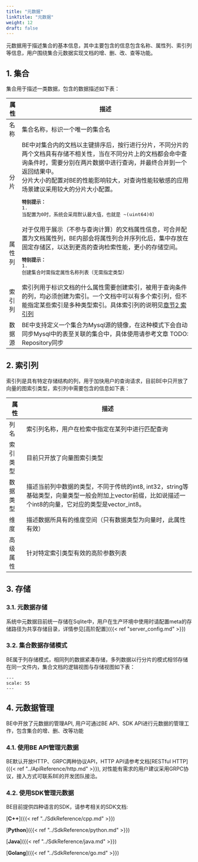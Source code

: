 ```yaml
---
title: "元数据"
linkTitle: "元数据"
weight: 12
draft: false
---
```


元数据用于描述集合的基本信息，其中主要包含的信息包含名称、属性列、索引列等信息，用户围绕集合元数据实现文档的增、删、改、查等功能。

## 1. 集合
集合用于描述一类数据，包含的数据描述如下表：

| 属性 | 描述 |
|--------|--------|
|名称|集合名称，标识一个唯一的集合名|
|分片|BE中对集合内的文档以主键排序后，按行进行分片，不同分片的两个文档具有存储不相关性，当在不同分片上的文档都会命中查询条件时，需要分别在两片数据中进行查询，并最终合并到一个返回结果中。<br>分片大小的配置对BE的性能影响较大，对查询性能较敏感的应用场景建议采用较大的分片大小配置。<br><PRE><strong>特别提示：</strong><br>1. 当配置为0时，系统会采用默认最大值，也就是 ~(uint64)0）</PRE> |
|属性列|对于仅用于展示（不参与查询计算）的文档属性信息，可合并配置为文档属性列，BE内部会将属性列合并序列化后，集中存放在固定存储区，以达到更高的查询检索性能，更小的存储空间。<br><PRE><strong>特别提示：</strong><br>1. 创建集合时需指定属性名称列表（无需指定类型）</PRE>|
|索引列|索引列用于标识文档的什么属性需要创建索引，被用于查询条件的列，均必须创建为索引。一个文档中可以有多个索引列，但不能指定某些索引是多种类型索引。具体索引列的说明见[章节2 索引列](#2-索引列)|
|数据源|BE中支持定义一个集合为Mysql源的镜像，在这种模式下会自动同步Mysql中的表至关联的集合中，具体使用请参考文章 TODO: Repository同步|

## 2. 索引列
索引列是具有特定存储结构的列，用于加快用户的查询请求，目前BE中只开放了向量的图索引类型，索引列中需要包含的信息如下表：

| 属性 | 描述 |
|--------|--------|
| 列名|索引列名称，用户在检索中指定在某列中进行匹配查询|
| 索引类型|目前只开放了向量图索引类型|
| 数据类型|描述当前列中数据的类型，不同于传统的int8, int32，string等基础类型，向量类型一般会附加上vector前缀，比如说描述一个int8的向量，它对应的类型是vector_int8。|
| 维度|描述数据所具有的维度空间（只有数据类型为向量时，此属性有效）|
| 高级属性|针对特定索引类型有效的高阶参数列表|

## 3. 存储
### 3.1. 元数据存储
系统中元数据目前统一存储在Sqlite中，用户在生产环境中使用时请配置meta的存储路径为共享存储目录，详情参见[高阶配置]({{< ref "server_config.md" >}})
### 3.2. 集合数据存储模式
BE属于列存储模式，相同列的数据紧凑存储，多列数据以行分片的模式相邻存储在同一文件内，集合文档的逻辑视图与存储视图如下表：
``` {image} ../images/se_storage_view.png
---
scale: 55
---
```

## 4. 元数据管理
BE中开放了元数据的管理API, 用户可通过BE API、SDK API进行元数据的管理工作，包含集合的增、删、改等功能

### 4.1. 使用BE API管理元数据

BE默认开放HTTP、GRPC两种协议API，HTTP API请参考文档[RESTful HTTP]({{< ref "../ApiReference/http.md" >}}), 对性能有需求的用户建议采用GRPC协议，接入方式可联系BE的开发团队接洽。

### 4.2. 使用SDK管理元数据

BE目前提供四种语言的SDK，请参考相关的SDK文档:

[**C++**]({{< ref "../SdkReference/cpp.md" >}})

[**Python**]({{< ref "../SdkReference/python.md" >}})

[**Java**]({{< ref "../SdkReference/java.md" >}})

[**Golang**]({{< ref "../SdkReference/go.md" >}})



